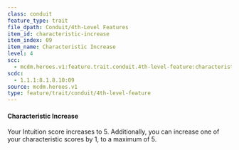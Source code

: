 ```yaml
---
class: conduit
feature_type: trait
file_dpath: Conduit/4th-Level Features
item_id: characteristic-increase
item_index: 09
item_name: Characteristic Increase
level: 4
scc:
  - mcdm.heroes.v1:feature.trait.conduit.4th-level-feature:characteristic-increase
scdc:
  - 1.1.1:8.1.8.10:09
source: mcdm.heroes.v1
type: feature/trait/conduit/4th-level-feature
---
```


#### Characteristic Increase

Your Intuition score increases to 5. Additionally, you can increase one of your characteristic scores by 1, to a maximum of 5.
